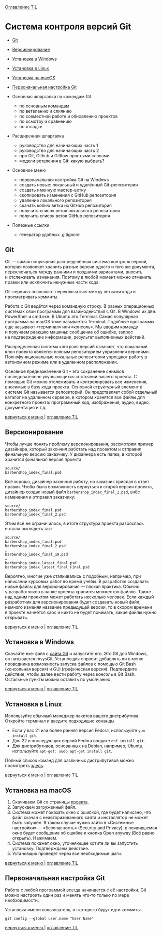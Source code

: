 [Оглавление TIL](/README.md#start)

<a id="git"></a>

# Система контроля версий Git #

- [Git](#1)
- [Версионирование](#2)
- [Установка в Windows](#3)
- [Установка в Linux](#4)
- [Установка на macOS](#5)
- [Первоначальная настройка Git](#6)

- Основная шпаргалка по командам Git
  - по основным командам
  - по ветвлению и слиянию
  - по совместной работе и обновлению проектов
  - по осмотру и сравнению
  - по отладке
- Расширенная шпаргалка
  - руководство для начинающих часть 1
  - руководство для начинающих часть 2
  - про Git, Github и Gitflow простыми словами
  - модели ветвления в Git: какую выбрать?
- Основное меню
  - первоначальная настройка Git на Windows
  - создать новые: локальный и удалённый Git-репозитории
  - создать именную мастер-ветку
  - скопировать изменения с GitHub репозитория
  - удаление локального репозитория
  - скачать копию ветки из GitHub репозитория
  - получить список веток локального репозитория
  - получить список веток GitHub репозитория
- Полезные ссылки
  - генератор удобных .gitignore
  
<a id="1"></a>
## Git
  
Git — самая популярная распределённая система контроля версий, которая позволяет хранить разные версии одного и того же документа, переключаться 
между ранними и поздними вариантами, вносить и отслеживать изменения. Поэтому в любой момент можно отменить правки или исключить ненужные части кода. 

Git-сервисы позволяют переключаться между ветками кода и просматривать коммиты.

Работа с Git ведётся через командную строку. В разных операционных системах свои программы для взаимодействия с Git. В Windows их две: PowerShell и cmd.exe. 
В Ubuntu это Terminal. Самая популярная программа на macOS тоже называется Terminal. 
Подобные программы еще называют «терминал» или «консоль». Мы вводим команду и получаем реакцию машины: сообщение об ошибке, запрос на подтверждение 
информации, результат выполненных действий.

Распределенная система контроля версий означает, что локальный клон проекта является полным репозиторием управления версиями. Полнофункциональные локальные репозитории упрощают работу в автономном режиме или в удаленном расположении.

Основное предназначение Git – это сохранение снимков последовательно улучшающихся состояний вашего проекта. С помощью Git можно отслеживать и контролировать все изменения, вносимые в базу кода проекта. Основной структурный элемент в системе Git называется репозиторий. Он представляет собой отдельный каталог на удаленном сервере, в котором хранятся все файлы для конкретного проекта: программный код, изображения, аудио, видео, документация и т.д.

[вернуться к меню ](#git) | [оглавление TIL](/README.md#start)

<a id="2"></a>
## Версионирование

Чтобы лучше понять проблему версионирования, рассмотрим пример дизайнера, который закончил работать над проектом и отправил финальную версию заказчику. У дизайнера есть папка, в которой хранится финальная версия проекта:

```
source/
barbershop_index_final.psd
```

Всё хорошо, дизайнер закончил работу, но заказчик прислал в ответ правки. Чтобы была возможность вернуться к старой версии проекта, дизайнер создал новый файл `barbershop_index_final_2.psd`, внёс изменения и отправил заказчику:

```
source/
barbershop_index_final.psd
barbershop_index_final_2.psd
```

Этим всё не ограничилось, в итоге структура проекта разрослась и стала выглядеть так:

```
source/
barbershop_index_final.psd
barbershop_index_final_2.psd
…
barbershop_index_final_19.psd
…
barbershop_index_latest_final.psd
barbershop_index_latest_final_Final.psd
```

Вероятно, многие уже сталкивались с подобным, например, при написании курсовых работ во время учёбы. В разработке создавать новые файлы для версионирования — плохая практика. Обычно у разработчиков в папке проекта хранится множество файлов. Также над одним проектом может работать несколько человек. Если каждый разработчик для версионирования будет создавать новый файл, немного изменяя название предыдущей версии, то в скором времени в проекте начнётся хаос и никто не будет понимать, какие файлы нужно открывать.

[вернуться к меню ](#git) | [оглавление TIL](/README.md#start)

<a id="3"></a>
## Установка в Windows

Скачайте exe-файл с [cайта Git](https://git-scm.com/downloads) и запустите его. Это Git для Windows, он называется msysGit. Установщик спросит добавлять ли в меню проводника возможность запуска файлов с помощью Git Bash (консольная версия) и GUI (графическая версия). Подтвердите действие, чтобы далее вести работу через консоль в Git Bash. Остальные пункты можно оставить по умолчанию.

[вернуться к меню ](#git) | [оглавление TIL](/README.md#start)

<a id="4"></a>
## Установка в Linux

Используйте обычный менеджер пакетов вашего дистрибутива. Откройте терминал и введите подходящие команды.

- Если у вас 21 или более ранняя версия Fedora, используйте `yum install git`.
- Для 22 и последующих версий Fedora вводите `dnf install git`.
- Для дистрибутивов, основанных на Debian, например, Ubuntu, используйте `apt-get: sudo apt-get install git`.

Полный список команд для различных дистрибутивов можно посмотреть [здесь](https://git-scm.com/download/linux).

[вернуться к меню ](#git) | [оглавление TIL](/README.md#start)

<a id="5"></a>
## Установка на macOS

1. Скачиваем Git со страницы [проекта](https://git-scm.com/download/mac).
2. Запускаем загруженный файл.
3. Система может показать окно с ошибкой, где будет написано, что файл скачан с неавторизованного сайта и инсталлятор не может быть запущен. В таком случае нужно зайти в «Системные настройки» — «Безопасность» (Security and Privacy), в появившемся окне будет сообщение об ошибке и кнопка Open anyway (Всё равно открыть). Нажимаем.
4. Система покажет окно, уточняющее хотите ли вы запустить установку. Подтверждаем действие.
5. Установщик проведёт через все необходимые шаги.

[вернуться к меню ](#git) | [оглавление TIL](/README.md#start)

<a id="6"></a>
## Первоначальная настройка Git

Работа с любой программой всегда начинается с её настройки. Git можно настроить один раз и менять что-то только по мере необходимости.

Установка имени пользователя, от которого будут идти коммиты.

`git config --global user.name "User Name"`

[вернуться к меню ](#git) | [оглавление TIL](/README.md#start)
